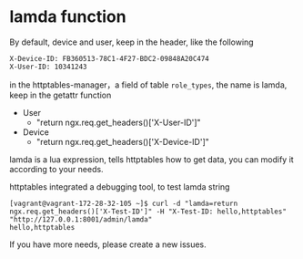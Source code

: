 # lamda function

By default, device and user, keep in the header, like the following

```
X-Device-ID: FB360513-78C1-4F27-BDC2-09848A20C474
X-User-ID: 10341243
```

in the httptables-manager，a field of table `role_types`, the name is lamda, keep in the getattr function

* User
  * "return ngx.req.get_headers()['X-User-ID']"
* Device
  * "return ngx.req.get_headers()['X-Device-ID']"


lamda is a lua expression, tells httptables how to get data, you can modify it according to your needs.


httptables integrated a debugging tool, to test lamda string

```
[vagrant@vagrant-172-28-32-105 ~]$ curl -d "lamda=return ngx.req.get_headers()['X-Test-ID']" -H "X-Test-ID: hello,httptables" "http://127.0.0.1:8001/admin/lamda"
hello,httptables
```

If you have more needs, please create a new issues.

